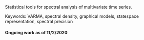 Statistical tools for spectral analysis of multivariate time series. 

Keywords: VARMA, spectral density, graphical models, statespace representation, spectral precision

#### Ongoing work as of 11/2/2020 

